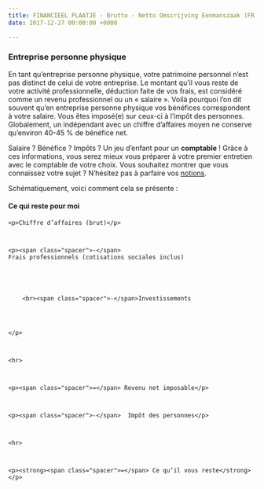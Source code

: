 ```yaml
---
title: FINANCIEEL PLAATJE - Brutto - Netto Omscrijving Eenmanszaak (FR)
date: 2017-12-27 00:00:00 +0000

---
```

<h3>Entreprise personne physique</h3>

En tant qu’entreprise personne physique, votre patrimoine personnel n’est pas distinct de celui de votre entreprise. Le montant qu’il vous reste de votre activité professionnelle, déduction faite de vos frais, est considéré comme un revenu professionnel ou un « salaire ». Voilà pourquoi l’on dit souvent qu’en entreprise personne physique vos bénéfices correspondent à votre salaire. Vous êtes imposé(e) sur ceux-ci à l’impôt des personnes. Globalement, un indépendant avec un chiffre d’affaires moyen ne conserve qu’environ 40-45 % de bénéfice net.

Salaire ? Bénéfice ? Impôts ? Un jeu d’enfant pour un **comptable** ! Grâce à ces informations, vous serez mieux vous préparer à votre premier entretien avec le comptable de votre choix. Vous souhaitez montrer que vous connaissez votre sujet ? N’hésitez pas à parfaire vos [notions](https://www.xerius.be/glossaire).

Schématiquement, voici comment cela se présente :

<h4>Ce qui reste pour moi</h4> <style>

.netto-box{position:relative;padding:20px;margin-left:40px;margin:0 auto;background-color:#F0F0F0;}

.netto-box p{margin-left:20px;font-size:20px}

.netto-box .spacer{position:absolute;left:20px;}
  
 h3 {color: #ed8b00;}

</style>

<div class="netto-box">

    <p>Chiffre d’affaires (brut)</p>
    
    
    
    <p><span class="spacer">-</span>
    Frais professionnels (cotisations sociales inclus)
    
    
    
    
    
    	<br><span class="spacer">-</span>Investissements
    
    
    
    
    </p>
    
    
    
    <hr>
    
    
    
    <p><span class="spacer">=</span> Revenu net imposable</p>
    
    
    
    <p><span class="spacer">-</span>  Impôt des personnes</p>
    
    
    
    <hr>
    
    
    
    <p><strong><span class="spacer">=</span> Ce qu’il vous reste</strong></p>

</div>